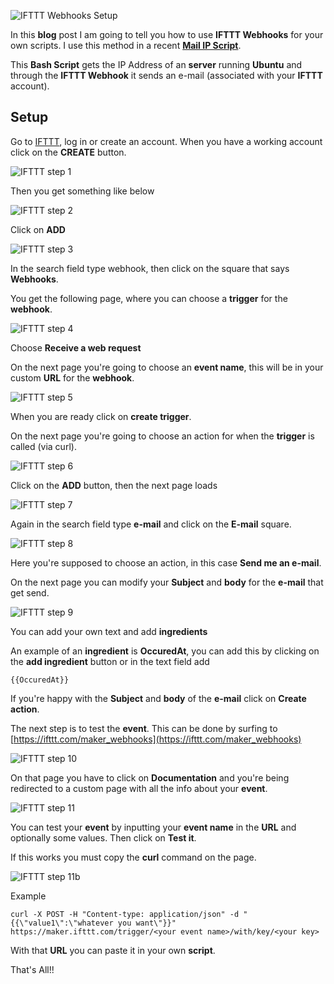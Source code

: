 ![IFTTT Webhooks Setup](images/ifttt-webhook-setup-thumbnail.jpg)

In this **blog** post I am going to tell you how to use **IFTTT Webhooks** for your own scripts. I use this method in a recent **[Mail IP Script](https://github.com/gwendebrul/mail-ip-script)**.

This **Bash Script** gets the IP Address of an **server** running **Ubuntu** and through the **IFTTT Webhook** it sends an e-mail (associated with your **IFTTT** account).

## Setup

Go to [IFTTT](https://ifttt.com), log in or create an account. When you have a working account click on the **CREATE** button.

![IFTTT step 1](images/ifttt-1.jpg)

Then you get something like below

![IFTTT step 2](images/ifttt-2.jpg)

Click on **ADD**

![IFTTT step 3](images/ifttt-3.jpg)

In the search field type webhook, then click on the square that says **Webhooks**.

You get the following page, where you can choose a **trigger** for the **webhook**.

![IFTTT step 4](images/ifttt-4.jpg)

 Choose **Receive a web request**
 
 On the next page you're going to choose an **event name**, this will be in your custom **URL** for the **webhook**.
 
![IFTTT step 5](images/ifttt-5.jpg)

When you are ready click on **create trigger**.

On the next page you're going to choose an action for when the **trigger** is called (via curl).

![IFTTT step 6](images/ifttt-6.jpg)

Click on the **ADD** button, then the next page loads

![IFTTT step 7](images/ifttt-7.jpg)

Again in the search field type **e-mail** and click on the **E-mail** square.

![IFTTT step 8](images/ifttt-8.jpg)

Here you're supposed to choose an action, in this case **Send me an e-mail**.

On the next page you can modify your **Subject** and **body** for the **e-mail** that get send.

![IFTTT step 9](images/ifttt-9.jpg)

You can add your own text and add **ingredients**

An example of an **ingredient** is **OccuredAt**, you can add this by clicking on the **add ingredient** button or in the text field add

	{{OccuredAt}}
	
If you're happy with the **Subject** and **body** of the **e-mail** click on **Create action**.

The next step is to test the **event**. This can be done by surfing to [https://ifttt.com/maker_webhooks](https://ifttt.com/maker_webhooks)

![IFTTT step 10](images/ifttt-10.jpg)


On that page you have to click on **Documentation** and you're being redirected to a custom page with all the info about your **event**.

![IFTTT step 11](images/ifttt-11.jpg)

You can test your **event** by inputting your **event name** in the **URL** and optionally some values. Then click on **Test it**.

If this works you must copy the **curl** command on the page.

![IFTTT step 11b](images/ifttt-11b.jpg)

Example

	curl -X POST -H "Content-type: application/json" -d "{{\"value1\":\"whatever you want\"}}" https://maker.ifttt.com/trigger/<your event name>/with/key/<your key>
	
With that **URL** you can paste it in your own **script**.

That's All!!
